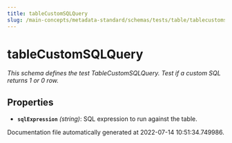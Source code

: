 ```yaml
---
title: tableCustomSQLQuery
slug: /main-concepts/metadata-standard/schemas/tests/table/tablecustomsqlquery
---
```


# tableCustomSQLQuery

*This schema defines the test TableCustomSQLQuery. Test if a custom SQL returns 1 or 0 row.*

## Properties

- **`sqlExpression`** *(string)*: SQL expression to run against the table.


Documentation file automatically generated at 2022-07-14 10:51:34.749986.
